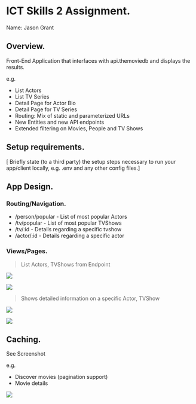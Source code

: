 
# ICT Skills 2 Assignment.

Name: Jason Grant

## Overview.

Front-End Application that interfaces with api.themoviedb and displays the results.

e.g. 
+ List Actors
+ List TV Series
+ Detail Page for Actor Bio
+ Detail Page for TV Series
+ Routing: Mix of static and parameterized URLs
+ New Entities and new API endpoints
+ Extended filtering on Movies, People and TV Shows

## Setup requirements.

[ Briefly state (to a third party) the setup steps necessary to run your app/client locally, e.g. .env and any other config files.]

## App Design.

### Routing/Navigation.

+ /person/popular - List of most popular Actors
+ /tv/popular - List of most popular TVShows
+ /tv/:id - Details regarding a specific tvshow
+ /actor/:id - Details regarding a specific actor

### Views/Pages.

>List Actors, TVShows from Endpoint

![][d1]

![][d2]

>Shows detailed information on a specific Actor, TVShow

![][detail1]

![][detail2]
## Caching.

See Screenshot

e.g.
+ Discover movies (pagination support)
+ Movie details


![][caching]

[d1]: /public/assests/Actors.jpg
[d2]: /public/assests/TVShows.jpg
[detail1]: /public/assets/actor.jpg
[detail2]: /public/assets/tvShow.jpg
[caching]: /public/assets/caching.jpg
